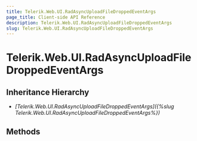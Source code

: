 ```yaml
---
title: Telerik.Web.UI.RadAsyncUploadFileDroppedEventArgs
page_title: Client-side API Reference
description: Telerik.Web.UI.RadAsyncUploadFileDroppedEventArgs
slug: Telerik.Web.UI.RadAsyncUploadFileDroppedEventArgs
---
```


# Telerik.Web.UI.RadAsyncUploadFileDroppedEventArgs 

## Inheritance Hierarchy

* *[Telerik.Web.UI.RadAsyncUploadFileDroppedEventArgs]({%slug Telerik.Web.UI.RadAsyncUploadFileDroppedEventArgs%})*

## Methods
